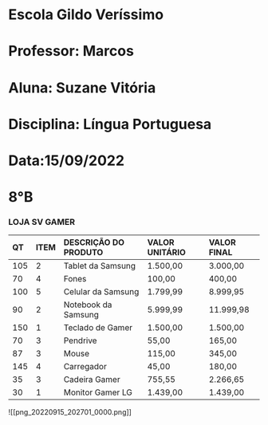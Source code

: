 # Escola Gildo Veríssimo 
# Professor: Marcos
# Aluna: Suzane Vitória
# Disciplina: Língua Portuguesa
# Data:15/09/2022
# 8°B
### LOJA SV GAMER 

QT|ITEM|DESCRIÇÃO DO PRODUTO|VALOR UNITÁRIO|VALOR FINAL
|:--|:--|:--|:--|:--|
105|2|Tablet da Samsung|1.500,00|3.000,00
70|4|Fones |100,00|400,00
100|5|Celular da Samsung|1.799,99|8.999,95
90|2|Notebook da Samsung |5.999,99|11.999,98
150|1|Teclado de Gamer|1.500,00|1.500,00
70|3|Pendrive|55,00|165,00
87|3|Mouse|115,00|345,00
145|4|Carregador |45,00|180,00
35|3|Cadeira Gamer|755,55|2.266,65
30|1|Monitor Gamer LG|1.439,00|1.439,00



![[png_20220915_202701_0000.png]]